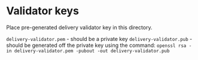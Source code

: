 # Validator keys

Place pre-generated delivery validator key in this directory.

`delivery-validator.pem` - should be a private key
`delivery-validator.pub` - should be generated off the private key using the command: `openssl rsa -in delivery-validator.pem -pubout -out delivery-validator.pub`
